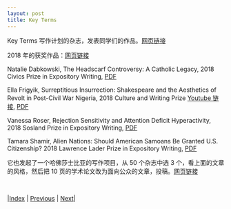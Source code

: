 ```yaml
---
layout: post
title: Key Terms
---
```


Key Terms 写作计划的杂志，发表同学们的作品。[网页链接](http://keyterms.org/)

2018 年的获奖作品：[网页链接](https://www.keyterms.org/issues/first-year-authors)

Natalie Dabkowski,
The Headscarf Controversy: A Catholic Legacy,
2018 Civics Prize in Expository Writing,
[PDF](https://www.keyterms.org/s/NatalieDabkowski.pdf)

Ella Frigyik,
Surreptitious Insurrection: Shakespeare and the Aesthetics of Revolt in Post-Civil War Nigeria,
2018 Culture and Writing Prize
[Youtube 链接](https://youtu.be/hIXcSPPZICc),
[PDF](https://www.keyterms.org/s/EllaFrigyik.pdf)

Vanessa Roser,
Rejection Sensitivity and Attention Deficit Hyperactivity,
2018 Sosland Prize in Expository Writing,
[PDF](https://www.keyterms.org/s/VanessaRoser.pdf)

Tamara Shamir,
Alien Nations: Should American Samoans Be Granted U.S. Citizenship?
2018 Lawrence Lader Prize in Expository Writing,
[PDF](https://www.keyterms.org/s/TamaraShamir.pdf)

它也发起了一个哈佛莎士比亚的写作项目，从 50 个杂志中选 3 个，看上面的文章的风格，然后把 10 页的学术论文改为面向公众的文章，投稿。[网页链接](https://www.keyterms.org/issues/public-shakespeare)

<br/>

|[Index](../../) | [Previous](4-2-expose) | [Next](4-6-column)|
